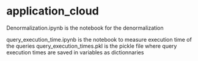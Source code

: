 # application_cloud
Denormalization.ipynb is the notebook for the denormalization

query_execution_time.ipynb is the notebook to measure execution time of the queries
query_execution_times.pkl is the pickle file where query execution times are saved in variables as dictionnaries

